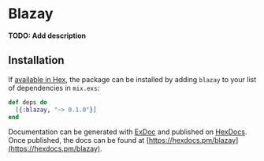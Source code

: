 # Blazay

**TODO: Add description**

## Installation

If [available in Hex](https://hex.pm/docs/publish), the package can be installed
by adding `blazay` to your list of dependencies in `mix.exs`:

```elixir
def deps do
  [{:blazay, "~> 0.1.0"}]
end
```

Documentation can be generated with [ExDoc](https://github.com/elixir-lang/ex_doc)
and published on [HexDocs](https://hexdocs.pm). Once published, the docs can
be found at [https://hexdocs.pm/blazay](https://hexdocs.pm/blazay).

